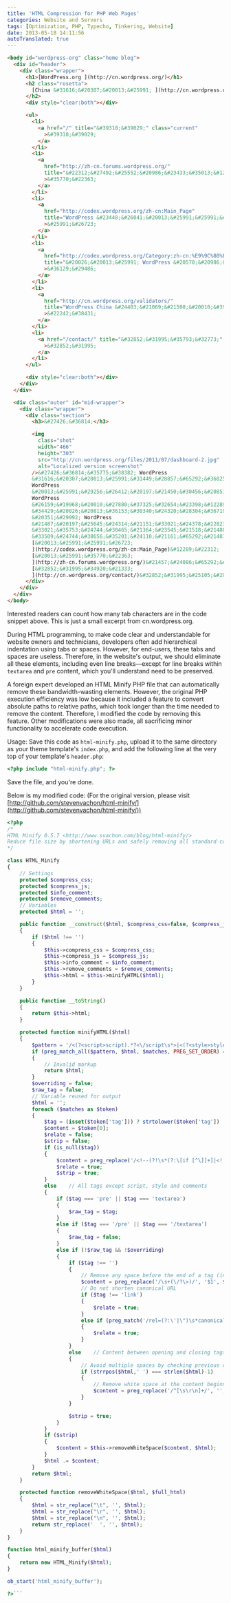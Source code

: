 ```yaml
---
title: 'HTML Compression for PHP Web Pages'
categories: Website and Servers
tags: [Optimization, PHP, Typecho, Tinkering, Website]
date: 2013-05-18 14:11:56
autoTranslated: true
---
```



```html
<body id="wordpress-org" class="home blog">
  <div id="header">
    <div class="wrapper">
      <h1>[WordPress.org ](http://cn.wordpress.org/)</h1>
      <h2 class="rosetta">
        [China &#31616;&#20307;&#20013;&#25991; ](http://cn.wordpress.org/)
      </h2>
      <div style="clear:both"></div>

      <ul>
        <li>
          <a href="/" title="&#39318;&#39029;" class="current"
            >&#39318;&#39029;
          </a>
        </li>
        <li>
          <a
            href="http://zh-cn.forums.wordpress.org/"
            title="&#22312;&#27492;&#25552;&#20986;&#23433;&#35013;&#12289;&#20351;&#29992;&#19978;&#30340;&#38382;&#39064;&#65292;&#25110;&#19982;&#20854;&#23427; WordPress &#29233;&#22909;&#32773;&#36827;&#34892;&#20132;&#27969;"
            >&#35770;&#22363;
          </a>
        </li>
        <li>
          <a
            href="http://codex.wordpress.org/zh-cn:Main_Page"
            title="WordPress &#23448;&#26041;&#20013;&#25991;&#25991;&#26723;"
            >&#25991;&#26723;
          </a>
        </li>
        <li>
          <a
            href="http://codex.wordpress.org/Category:zh-cn:%E9%9C%80%E8%A6%81%E6%82%A8%E7%9A%84%E5%B8%AE%E5%8A%A9"
            title="&#20026;&#20013;&#25991; WordPress &#20570;&#20986;&#36129;&#29486;"
            >&#36129;&#29486;
          </a>
        </li>
        <li>
          <a
            href="http://cn.wordpress.org/validators/"
            title="WordPress China &#24403;&#21069;&#21508;&#20010;&#39033;&#30446;&#30340;&#20998;&#24037;&#24773;&#20917;"
            >&#22242;&#38431;
          </a>
        </li>
        <li>
          <a href="/contact/" title="&#32852;&#31995;&#35793;&#32773;"
            >&#32852;&#31995;
          </a>
        </li>
      </ul>

      <div style="clear:both"></div>
    </div>
  </div>

  <div class="outer" id="mid-wrapper">
    <div class="wrapper">
      <div class="section">
        <h3>&#27426;&#36814;</h3>

        <img
          class="shot"
          width="466"
          height="303"
          src="http://cn.wordpress.org/files/2011/07/dashboard-2.jpg"
          alt="Localized version screenshot"
        />&#27426;&#36814;&#35775;&#38382; WordPress
        &#31616;&#20307;&#20013;&#25991;&#31449;&#28857;&#65292;&#36825;&#37324;&#25552;&#20379;&#21487;&#38752;&#30340;&#23448;&#26041;
        WordPress
        &#20013;&#25991;&#29256;&#26412;&#20197;&#21450;&#30456;&#20851;&#25903;&#25345;&#12290;
        WordPress
        &#26159;&#19968;&#20010;&#27880;&#37325;&#32654;&#23398;&#12289;&#26131;&#29992;&#24615;&#21644;&#32593;&#32476;&#26631;&#20934;&#30340;&#20010;&#20154;&#20449;&#24687;&#21457;&#24067;&#24179;&#21488;&#12290;WordPress
        &#34429;&#20026;&#20813;&#36153;&#30340;&#24320;&#28304;&#36719;&#20214;&#65292;&#20294;&#20854;&#20215;&#20540;&#26080;&#27861;&#29992;&#37329;&#38065;&#26469;&#34913;&#37327;&#12290;
        &#20351;&#29992; WordPress
        &#21487;&#20197;&#25645;&#24314;&#21151;&#33021;&#24378;&#22823;&#30340;&#32593;&#32476;&#20449;&#24687;&#21457;&#24067;&#24179;&#21488;&#65292;&#20294;&#26356;&#22810;&#30340;&#26159;&#24212;&#29992;&#20110;&#20010;&#24615;&#21270;&#30340;&#21338;&#23458;&#12290;&#38024;&#23545;&#21338;&#23458;&#30340;&#24212;&#29992;&#65292;WordPress
        &#33021;&#35753;&#24744;&#30465;&#21364;&#23545;&#21518;&#21488;&#25216;&#26415;&#30340;&#25285;&#24515;&#65292;&#38598;&#20013;&#31934;&#21147;&#20570;&#22909;&#32593;&#31449;&#30340;&#20869;&#23481;&#12290;
        &#33509;&#24744;&#38656;&#35201;&#24110;&#21161;&#65292;&#21487;&#20197;&#27983;&#35272;&#25105;&#20204;&#30340;
        [&#20013;&#25991;&#25991;&#26723;
        ](http://codex.wordpress.org/zh-cn:Main_Page)&#12289;&#22312;
        [&#20013;&#25991;&#35770;&#22363;
        ](http://zh-cn.forums.wordpress.org/)&#21457;&#24086;&#65292;&#25110;&#32773;&#36890;&#36807;
        [&#32852;&#31995;&#34920;&#21333;
        ](http://cn.wordpress.org/contact/)&#32852;&#31995;&#25105;&#20204;&#12290;&#31069;&#24744;&#20351;&#29992;&#24841;&#24555;&#65281;
      </div>
    </div>
  </div>
</body>
```

Interested readers can count how many tab characters are in the code snippet above. This is just a small excerpt from cn.wordpress.org.

During HTML programming, to make code clear and understandable for website owners and technicians, developers often add hierarchical indentation using tabs or spaces. However, for end-users, these tabs and spaces are useless. Therefore, in the website's output, we should eliminate all these elements, including even line breaks—except for line breaks within `textarea` and `pre` content, which you'll understand need to be preserved.

A foreign expert developed an HTML Minify PHP file that can automatically remove these bandwidth-wasting elements. However, the original PHP execution efficiency was low because it included a feature to convert absolute paths to relative paths, which took longer than the time needed to remove the content. Therefore, I modified the code by removing this feature. Other modifications were also made, all sacrificing minor functionality to accelerate code execution.

Usage: Save this code as `html-minify.php`, upload it to the same directory as your theme template's `index.php`, and add the following line at the very top of your template's `header.php`:

```php
<?php include "html-minify.php"; ?>
```

Save the file, and you're done.

Below is my modified code: (For the original version, please visit [http://github.com/stevenvachon/html-minify/](http://github.com/stevenvachon/html-minify/))

````php
<?php
/*
HTML Minify 0.5.7 <http://www.svachon.com/blog/html-minify/>
Reduce file size by shortening URLs and safely removing all standard comments and unnecessary white space from an HTML document.
*/

class HTML_Minify
{
    // Settings
    protected $compress_css;
    protected $compress_js;
    protected $info_comment;
    protected $remove_comments;
    // Variables
    protected $html = '';

    public function __construct($html, $compress_css=false, $compress_js=false, $remove_comments=true)
    {
        if ($html !== '')
        {
            $this->compress_css = $compress_css;
            $this->compress_js = $compress_js;
            $this->info_comment = $info_comment;
            $this->remove_comments = $remove_comments;
            $this->html = $this->minifyHTML($html);
        }
    }

    public function __toString()
    {
        return $this->html;
    }

    protected function minifyHTML($html)
    {
        $pattern = '/<(?<script>script).*?<\/script\s*>|<(?<style>style).*?<\/style\s*>|<!(?<comment>--).*?-->|<(?<tag>[\/\w.:-]*)(?:".*?"|\'.*?\'|[^\'">]+)*>|(?<text>((<[^!\/\w.:-])?[^<]*)+)|/si';
        if (preg_match_all($pattern, $html, $matches, PREG_SET_ORDER) === false)
        {
            // Invalid markup
            return $html;
        }
        $overriding = false;
        $raw_tag = false;
        // Variable reused for output
        $html = '';
        foreach ($matches as $token)
        {
            $tag = (isset($token['tag'])) ? strtolower($token['tag']) : null;
            $content = $token[0];
            $relate = false;
            $strip = false;
            if (is_null($tag))
            {
                $content = preg_replace('/<!--(?!\s*(?:\[if [^\]]+]|<!|>))(?:(?!-->).)*-->/s', '', $content);
                $relate = true;
                $strip = true;
            }
            else    // All tags except script, style and comments
            {
                if ($tag === 'pre' || $tag === 'textarea')
                {
                    $raw_tag = $tag;
                }
                else if ($tag === '/pre' || $tag === '/textarea')
                {
                    $raw_tag = false;
                }
                else if (!$raw_tag && !$overriding)
                {
                    if ($tag !== '')
                    {
                        // Remove any space before the end of a tag (including closing tags and self-closing tags)
                        $content = preg_replace('/\s+(\/?\>)/', '$1', $content);
                        // Do not shorten canonical URL
                        if ($tag !== 'link')
                        {
                            $relate = true;
                        }
                        else if (preg_match('/rel=(?:\'|\")\s*canonical\s*(?:\'|\")/i', $content) === 0)
                        {
                            $relate = true;
                        }
                    }
                    else    // Content between opening and closing tags
                    {
                        // Avoid multiple spaces by checking previous character in output HTML
                        if (strrpos($html,' ') === strlen($html)-1)
                        {
                            // Remove white space at the content beginning
                            $content = preg_replace('/^[\s\r\n]+/', '', $content);
                        }
                    }

                    $strip = true;
                }
            }
            if ($strip)
            {
                $content = $this->removeWhiteSpace($content, $html);
            }
            $html .= $content;
        }
        return $html;
    }

    protected function removeWhiteSpace($html, $full_html)
    {
        $html = str_replace("\t", '', $html);
        $html = str_replace("\r", '', $html);
        $html = str_replace("\n", '', $html);
        return str_replace('  ', '', $html);
    }
}

function html_minify_buffer($html)
{
    return new HTML_Minify($html);
}

ob_start('html_minify_buffer');

?>```
````
